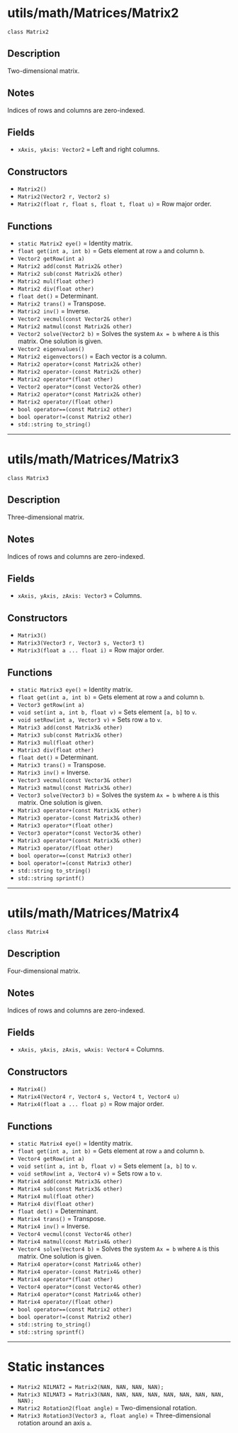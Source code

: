 # utils/math/Matrices/Matrix2

`class Matrix2`

## Description

Two-dimensional matrix.

## Notes

Indices of rows and columns are zero-indexed.

## Fields

- `xAxis, yAxis: Vector2` = Left and right columns.

## Constructors

- `Matrix2()`
- `Matrix2(Vector2 r, Vector2 s)`
- `Matrix2(float r, float s, float t, float u)` = Row major order.

## Functions

- `static Matrix2 eye()` = Identity matrix.
- `float get(int a, int b)` = Gets element at row `a` and column `b`.
- `Vector2 getRow(int a)`
- `Matrix2 add(const Matrix2& other)`
- `Matrix2 sub(const Matrix2& other)`
- `Matrix2 mul(float other)`
- `Matrix2 div(float other)`
- `float det()` = Determinant.
- `Matrix2 trans()` = Transpose.
- `Matrix2 inv()` = Inverse.
- `Vector2 vecmul(const Vector2& other)`
- `Matrix2 matmul(const Matrix2& other)`
- `Vector2 solve(Vector2 b)` = Solves the system `Ax = b` where `A` is this matrix. One solution is given.
- `Vector2 eigenvalues()`
- `Matrix2 eigenvectors()` = Each vector is a column.
- `Matrix2 operator+(const Matrix2& other)`
- `Matrix2 operator-(const Matrix2& other)`
- `Matrix2 operator*(float other)`
- `Vector2 operator*(const Vector2& other)`
- `Matrix2 operator*(const Matrix2& other)`
- `Matrix2 operator/(float other)`
- `bool operator==(const Matrix2 other)`
- `bool operator!=(const Matrix2 other)`
- `std::string to_string()`

---

# utils/math/Matrices/Matrix3

`class Matrix3`

## Description

Three-dimensional matrix.

## Notes

Indices of rows and columns are zero-indexed.

## Fields

- `xAxis, yAxis, zAxis: Vector3` = Columns.

## Constructors

- `Matrix3()`
- `Matrix3(Vector3 r, Vector3 s, Vector3 t)`
- `Matrix3(float a ... float i)` = Row major order.

## Functions

- `static Matrix3 eye()` = Identity matrix.
- `float get(int a, int b)` = Gets element at row `a` and column `b`.
- `Vector3 getRow(int a)`
- `void set(int a, int b, float v)` = Sets element `[a, b]` to `v`.
- `void setRow(int a, Vector3 v)` = Sets row `a` to `v`.
- `Matrix3 add(const Matrix3& other)`
- `Matrix3 sub(const Matrix3& other)`
- `Matrix3 mul(float other)`
- `Matrix3 div(float other)`
- `float det()` = Determinant.
- `Matrix3 trans()` = Transpose.
- `Matrix3 inv()` = Inverse.
- `Vector3 vecmul(const Vector3& other)`
- `Matrix3 matmul(const Matrix3& other)`
- `Vector3 solve(Vector3 b)` = Solves the system `Ax = b` where `A` is this matrix. One solution is given.
- `Matrix3 operator+(const Matrix3& other)`
- `Matrix3 operator-(const Matrix3& other)`
- `Matrix3 operator*(float other)`
- `Vector3 operator*(const Vector3& other)`
- `Matrix3 operator*(const Matrix3& other)`
- `Matrix3 operator/(float other)`
- `bool operator==(const Matrix3 other)`
- `bool operator!=(const Matrix3 other)`
- `std::string to_string()`
- `std::string sprintf()`

---

# utils/math/Matrices/Matrix4

`class Matrix4`

## Description

Four-dimensional matrix.

## Notes

Indices of rows and columns are zero-indexed.

## Fields

- `xAxis, yAxis, zAxis, wAxis: Vector4` = Columns.

## Constructors

- `Matrix4()`
- `Matrix4(Vector4 r, Vector4 s, Vector4 t, Vector4 u)`
- `Matrix4(float a ... float p)` = Row major order.

## Functions

- `static Matrix4 eye()` = Identity matrix.
- `float get(int a, int b)` = Gets element at row `a` and column `b`.
- `Vector4 getRow(int a)`
- `void set(int a, int b, float v)` = Sets element `[a, b]` to `v`.
- `void setRow(int a, Vector4 v)` = Sets row `a` to `v`.
- `Matrix4 add(const Matrix3& other)`
- `Matrix4 sub(const Matrix3& other)`
- `Matrix4 mul(float other)`
- `Matrix4 div(float other)`
- `float det()` = Determinant.
- `Matrix4 trans()` = Transpose.
- `Matrix4 inv()` = Inverse.
- `Vector4 vecmul(const Vector4& other)`
- `Matrix4 matmul(const Matrix4& other)`
- `Vector4 solve(Vector4 b)` = Solves the system `Ax = b` where `A` is this matrix. One solution is given.
- `Matrix4 operator+(const Matrix4& other)`
- `Matrix4 operator-(const Matrix4& other)`
- `Matrix4 operator*(float other)`
- `Vector4 operator*(const Vector4& other)`
- `Matrix4 operator*(const Matrix4& other)`
- `Matrix4 operator/(float other)`
- `bool operator==(const Matrix2 other)`
- `bool operator!=(const Matrix2 other)`
- `std::string to_string()`
- `std::string sprintf()`

---

# Static instances

- `Matrix2 NILMAT2 = Matrix2(NAN, NAN, NAN, NAN);`
- `Matrix3 NILMAT3 = Matrix3(NAN, NAN, NAN, NAN, NAN, NAN, NAN, NAN, NAN);`
- `Matrix2 Rotation2(float angle)` = Two-dimensional rotation.
- `Matrix3 Rotation3(Vector3 a, float angle)` = Three-dimensional rotation around an axis `a`.